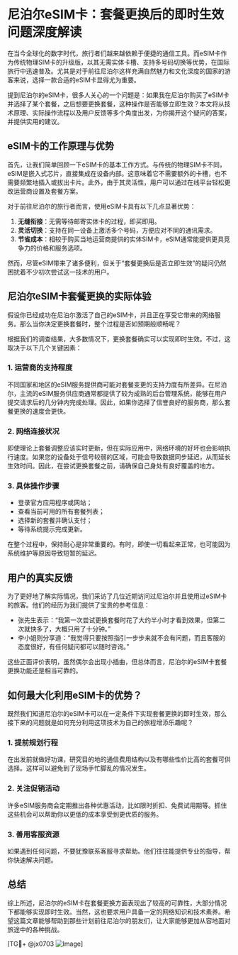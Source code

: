 # 尼泊尔eSIM卡：套餐更换后的即时生效问题深度解读

在当今全球化的数字时代，旅行者们越来越依赖于便捷的通信工具。而eSIM卡作为传统物理SIM卡的升级版，以其无需实体卡槽、支持多号码切换等优势，在国际旅行中迅速普及。尤其是对于前往尼泊尔这样充满自然魅力和文化深度的国家的游客来说，选择一款合适的eSIM卡显得尤为重要。

提到尼泊尔的eSIM卡，很多人关心的一个问题是：如果我在尼泊尔购买了eSIM卡并选择了某个套餐，之后想要更换套餐，这种操作是否能够立即生效？本文将从技术原理、实际操作流程以及用户反馈等多个角度出发，为你揭开这个疑问的答案，并提供实用的建议。

## eSIM卡的工作原理与优势

首先，让我们简单回顾一下eSIM卡的基本工作方式。与传统的物理SIM卡不同，eSIM是嵌入式芯片，直接集成在设备内部。这意味着它不需要额外的卡槽，也不需要频繁地插入或拔出卡片。此外，由于其灵活性，用户可以通过在线平台轻松更改运营商设置及套餐方案。

对于前往尼泊尔的旅行者而言，使用eSIM卡具有以下几点显著优势：

1. **无缝衔接**：无需等待邮寄实体卡的过程，即买即用。
2. **灵活切换**：支持在同一设备上激活多个号码，方便应对不同的通讯需求。
3. **节省成本**：相较于购买当地运营商提供的实体SIM卡，eSIM通常能提供更具竞争力的价格和服务选项。

然而，尽管eSIM带来了诸多便利，但关于“套餐更换后是否立即生效”的疑问仍然困扰着不少初次尝试这一技术的用户。

## 尼泊尔eSIM卡套餐更换的实际体验

假设你已经成功在尼泊尔激活了自己的eSIM卡，并且正在享受它带来的网络服务。那么当你决定更换套餐时，整个过程是否如预期般顺畅呢？

根据我们的调查结果，大多数情况下，更换套餐确实可以实现即时生效。不过，这取决于以下几个关键因素：

### 1. **运营商的支持程度**
   不同国家和地区的eSIM服务提供商可能对套餐变更的支持力度有所差异。在尼泊尔，主流的eSIM服务供应商通常都提供了较为成熟的后台管理系统，能够在用户提交请求后的几分钟内完成处理。因此，如果你选择了信誉良好的服务商，那么套餐更换的速度会更快。

### 2. **网络连接状况**
   即使理论上套餐调整应该实时更新，但在实际应用中，网络环境的好坏也会影响执行速度。如果您的设备处于信号较弱的区域，可能会导致数据同步延迟，从而延长生效时间。因此，在尝试更换套餐之前，请确保自己身处有良好覆盖的地方。

### 3. **具体操作步骤**
   - 登录官方应用程序或网站；
   - 查看当前可用的所有套餐列表；
   - 选择新的套餐并确认支付；
   - 等待系统提示完成更新。

在整个过程中，保持耐心是非常重要的。有时，即使一切看起来正常，也可能因为系统维护等原因导致短暂的延迟。

## 用户的真实反馈

为了更好地了解实际情况，我们采访了几位近期访问过尼泊尔并且使用过eSIM卡的旅客。他们的经历为我们提供了宝贵的参考信息：

- 张先生表示：“我第一次尝试更换套餐时花了大约半小时才看到效果，但第二次就快多了，大概只用了十分钟。”
- 李小姐则分享道：“我觉得只要按照指引一步步来就不会有问题，而且客服的态度很好，有任何疑问都可以随时咨询。”

这些正面评价表明，虽然偶尔会出现小插曲，但总体而言，尼泊尔的eSIM卡套餐更换功能还是相当可靠的。

## 如何最大化利用eSIM卡的优势？

既然我们知道尼泊尔的eSIM卡可以在一定条件下实现套餐更换的即时生效，那么接下来的问题就是如何充分利用这项技术为自己的旅程增添乐趣呢？

### 1. 提前规划行程
   在出发前就做好功课，研究目的地的通信费用结构以及有哪些性价比高的套餐可供选择。这样可以避免到了现场手忙脚乱的情况发生。

### 2. 关注促销活动
   许多eSIM服务商会定期推出各种优惠活动，比如限时折扣、免费试用期等。抓住这些机会可以帮助你以更低的成本享受到更优质的服务。

### 3. 善用客服资源
   如果遇到任何问题，不要犹豫联系客服寻求帮助。他们往往能提供专业的指导，帮你快速解决问题。

## 总结

综上所述，尼泊尔的eSIM卡在套餐更换方面表现出了较高的可靠性，大部分情况下都能够实现即时生效。当然，这也要求用户具备一定的网络知识和技术素养。希望这篇文章能够帮助到那些计划前往尼泊尔的朋友们，让大家能够更加从容地面对旅途中的各种挑战。

[TG💪+ @jx0703 ![Image](https://github.com/user-attachments/assets/dbca1d08-cadb-493c-b0ec-ad6f7a83f270)]